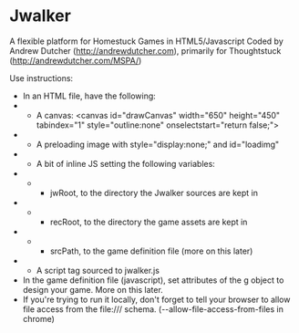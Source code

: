 Jwalker
=======

A flexible platform for Homestuck Games in HTML5/Javascript
Coded by Andrew Dutcher (http://andrewdutcher.com), primarily for Thoughtstuck (http://andrewdutcher.com/MSPA/)

Use instructions:

* In an HTML file, have the following: 
* * A canvas: &lt;canvas id="drawCanvas" width="650" height="450" tabindex="1" style="outline:none" onselectstart="return false;">
* * A preloading image with style="display:none;" and id="loadimg"
* * A bit of inline JS setting the following variables:
* * * jwRoot, to the directory the Jwalker sources are kept in
* * * recRoot, to the directory the game assets are kept in
* * * srcPath, to the game definition file (more on this later)
* * A script tag sourced to jwalker.js
* In the game definition file (javascript), set attributes of the g object to design your game. More on this later.
* If you're trying to run it locally, don't forget to tell your browser to allow file access from the file:/// schema. (--allow-file-access-from-files in chrome)